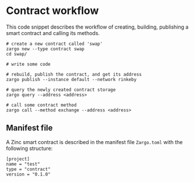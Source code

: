 # Contract workflow

This code snippet describes the workflow of creating, building, publishing a
smart contract and calling its methods.

```bash,no_run,noplaypen
# create a new contract called 'swap'
zargo new --type contract swap
cd swap/

# write some code

# rebuild, publish the contract, and get its address
zargo publish --instance default --network rinkeby

# query the newly created contract storage
zargo query --address <address>

# call some contract method
zargo call --method exchange --address <address>
```

## Manifest file

A Zinc smart contract is described in the manifest file `Zargo.toml` with the
following structure:

```toml,no_run,noplaypen
[project]
name = "test"
type = "contract"
version = "0.1.0"
```
